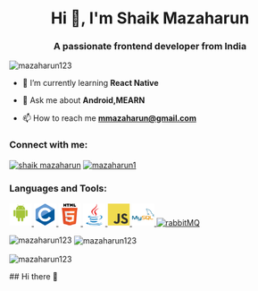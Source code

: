 <h1 align="center">Hi 👋, I'm Shaik Mazaharun</h1>
<h3 align="center">A passionate frontend developer from India</h3>

<p align="left"> <img src="https://komarev.com/ghpvc/?username=mazaharun123&label=Profile%20views&color=0e75b6&style=flat" alt="mazaharun123" /> </p>

- 🌱 I’m currently learning **React Native**

- 💬 Ask me about **Android,MEARN**

- 📫 How to reach me **mmazaharun@gmail.com**

<h3 align="left">Connect with me:</h3>
<p align="left">
<a href="https://linkedin.com/in/shaik mazaharun" target="blank"><img align="center" src="https://raw.githubusercontent.com/rahuldkjain/github-profile-readme-generator/master/src/images/icons/Social/linked-in-alt.svg" alt="shaik mazaharun" height="30" width="40" /></a>
<a href="https://instagram.com/mazaharun1" target="blank"><img align="center" src="https://raw.githubusercontent.com/rahuldkjain/github-profile-readme-generator/master/src/images/icons/Social/instagram.svg" alt="mazaharun1" height="30" width="40" /></a>
</p>

<h3 align="left">Languages and Tools:</h3>
<p align="left"> <a href="https://developer.android.com" target="_blank" rel="noreferrer"> <img src="https://raw.githubusercontent.com/devicons/devicon/master/icons/android/android-original-wordmark.svg" alt="android" width="40" height="40"/> </a> <a href="https://www.cprogramming.com/" target="_blank" rel="noreferrer"> <img src="https://raw.githubusercontent.com/devicons/devicon/master/icons/c/c-original.svg" alt="c" width="40" height="40"/> </a> <a href="https://www.w3.org/html/" target="_blank" rel="noreferrer"> <img src="https://raw.githubusercontent.com/devicons/devicon/master/icons/html5/html5-original-wordmark.svg" alt="html5" width="40" height="40"/> </a> <a href="https://www.java.com" target="_blank" rel="noreferrer"> <img src="https://raw.githubusercontent.com/devicons/devicon/master/icons/java/java-original.svg" alt="java" width="40" height="40"/> </a> <a href="https://developer.mozilla.org/en-US/docs/Web/JavaScript" target="_blank" rel="noreferrer"> <img src="https://raw.githubusercontent.com/devicons/devicon/master/icons/javascript/javascript-original.svg" alt="javascript" width="40" height="40"/> </a> <a href="https://www.mysql.com/" target="_blank" rel="noreferrer"> <img src="https://raw.githubusercontent.com/devicons/devicon/master/icons/mysql/mysql-original-wordmark.svg" alt="mysql" width="40" height="40"/> </a> <a href="https://www.rabbitmq.com" target="_blank" rel="noreferrer"> <img src="https://www.vectorlogo.zone/logos/rabbitmq/rabbitmq-icon.svg" alt="rabbitMQ" width="40" height="40"/> </a> </p>

<p><img align="left" src="https://github-readme-stats.vercel.app/api/top-langs?username=mazaharun123&show_icons=true&locale=en&layout=compact" alt="mazaharun123" /></p>

<p>&nbsp;<img align="center" src="https://github-readme-stats.vercel.app/api?username=mazaharun123&show_icons=true&locale=en" alt="mazaharun123" /></p>

<p><img align="center" src="https://github-readme-streak-stats.herokuapp.com/?user=mazaharun123&" alt="mazaharun123" /></p>
## Hi there 👋

<!--
**Mazaharun123/Mazaharun123** is a ✨ _special_ ✨ repository because its `README.md` (this file) appears on your GitHub profile.

Here are some ideas to get you started:

- 🔭 I’m currently working on ...
- 🌱 I’m currently learning ...
- 👯 I’m looking to collaborate on ...
- 🤔 I’m looking for help with ...
- 💬 Ask me about ...
- 📫 How to reach me: ...
- 😄 Pronouns: ...
- ⚡ Fun fact: ...
-->
